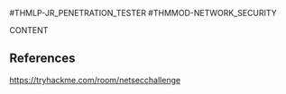 #THMLP-JR_PENETRATION_TESTER #THMMOD-NETWORK_SECURITY

CONTENT
## References

https://tryhackme.com/room/netsecchallenge